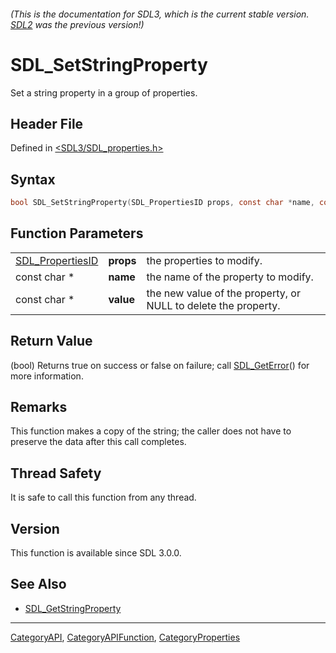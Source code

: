###### (This is the documentation for SDL3, which is the current stable version. [SDL2](https://wiki.libsdl.org/SDL2/) was the previous version!)
# SDL_SetStringProperty

Set a string property in a group of properties.

## Header File

Defined in [<SDL3/SDL_properties.h>](https://github.com/libsdl-org/SDL/blob/main/include/SDL3/SDL_properties.h)

## Syntax

```c
bool SDL_SetStringProperty(SDL_PropertiesID props, const char *name, const char *value);
```

## Function Parameters

|                                      |           |                                                                |
| ------------------------------------ | --------- | -------------------------------------------------------------- |
| [SDL_PropertiesID](SDL_PropertiesID) | **props** | the properties to modify.                                      |
| const char *                         | **name**  | the name of the property to modify.                            |
| const char *                         | **value** | the new value of the property, or NULL to delete the property. |

## Return Value

(bool) Returns true on success or false on failure; call
[SDL_GetError](SDL_GetError)() for more information.

## Remarks

This function makes a copy of the string; the caller does not have to
preserve the data after this call completes.

## Thread Safety

It is safe to call this function from any thread.

## Version

This function is available since SDL 3.0.0.

## See Also

- [SDL_GetStringProperty](SDL_GetStringProperty)

----
[CategoryAPI](CategoryAPI), [CategoryAPIFunction](CategoryAPIFunction), [CategoryProperties](CategoryProperties)

